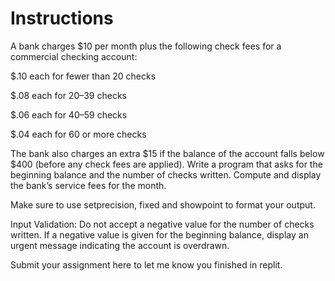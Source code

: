# Instructions  
A bank charges $10 per month plus the following check fees for a commercial checking account:

$.10 each for fewer than 20 checks

$.08 each for 20–39 checks

$.06 each for 40–59 checks

$.04 each for 60 or more checks

The bank also charges an extra $15 if the balance of the account falls below $400 (before any check fees are applied). Write a program that asks for the beginning balance and the number of checks written. Compute and display the bank’s service fees for the month.

Make sure to use setprecision, fixed and showpoint to format your output.

Input Validation: Do not accept a negative value for the number of checks written. If a negative value is given for the beginning balance, display an urgent message indicating the account is overdrawn.

Submit your assignment here to let me know you finished in replit.
  